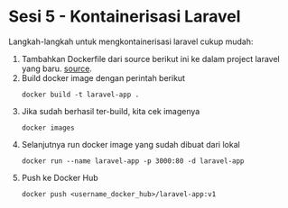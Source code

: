 # Sesi 5 - Kontainerisasi Laravel 

Langkah-langkah untuk mengkontainerisasi laravel cukup mudah:
1. Tambahkan Dockerfile dari source berikut ini ke dalam project laravel yang baru. [source](https://raw.githubusercontent.com/agung3wi/panduan-kelasdevops/master/sesi%205/4.%20kontainerisasi%20laravel/Dockerfile).
2. Build docker image dengan perintah berikut
     ```
     docker build -t laravel-app .
     ```
3. Jika sudah berhasil ter-build, kita cek imagenya
     ```
     docker images
     ```
4. Selanjutnya run docker image yang sudah dibuat dari lokal
     ```
     docker run --name laravel-app -p 3000:80 -d laravel-app
     ```
5. Push ke Docker Hub
    ```
    docker push <username_docker_hub>/laravel-app:v1
    ```